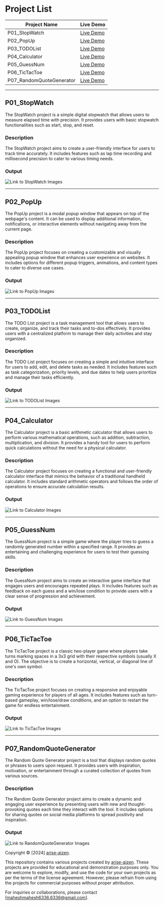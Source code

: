 # Project List

| Project Name   | Live Demo |
|----------------|-----------|
| P01_StopWatch  | [Live Demo](https://arise-aizen-404.github.io/Coding-With-Nisha-Projects/P01_StopWatch/)         |
| P02_PopUp      | [Live Demo](https://arise-aizen-404.github.io/Coding-With-Nisha-Projects/P02_PopUp/)             |
| P03_TODOList   | [Live Demo](https://arise-aizen-404.github.io/Coding-With-Nisha-Projects/P03_TODOList/)          |
| P04_Calculator | [Live Demo](https://arise-aizen-404.github.io/Coding-With-Nisha-Projects/P04_Calculator/)        |
| P05_GuessNum   | [Live Demo](https://arise-aizen-404.github.io/Coding-With-Nisha-Projects/P05_GuessNum/)          |
| P06_TicTacToe  | [Live Demo](https://arise-aizen-404.github.io/Coding-With-Nisha-Projects/P06_TicTacToe/)         |
| P07_RandomQuoteGenerator | [Live Demo](https://arise-aizen-404.github.io/Coding-With-Nisha-Projects/P07_RandomQuoteGenerator/) |

---

## P01_StopWatch

The StopWatch project is a simple digital stopwatch that allows users to measure elapsed time with precision. It provides users with basic stopwatch functionalities such as start, stop, and reset.

### Description

The StopWatch project aims to create a user-friendly interface for users to track time accurately. It includes features such as lap time recording and millisecond precision to cater to various timing needs.

### Output

![Link to StopWatch Images](./outputs/stopwatch.png)

---

## P02_PopUp

The PopUp project is a modal popup window that appears on top of the webpage's content. It can be used to display additional information, notifications, or interactive elements without navigating away from the current page.

### Description

The PopUp project focuses on creating a customizable and visually appealing popup window that enhances user experience on websites. It includes options for different popup triggers, animations, and content types to cater to diverse use cases.

### Output

![Link to PopUp Images](./outputs/popup.png)

---

## P03_TODOList

The TODO List project is a task management tool that allows users to create, organize, and track their tasks and to-dos effectively. It provides users with a centralized platform to manage their daily activities and stay organized.

### Description

The TODO List project focuses on creating a simple and intuitive interface for users to add, edit, and delete tasks as needed. It includes features such as task categorization, priority levels, and due dates to help users prioritize and manage their tasks efficiently.

### Output

![Link to TODOList Images](./outputs/todo.png)

---

## P04_Calculator

The Calculator project is a basic arithmetic calculator that allows users to perform various mathematical operations, such as addition, subtraction, multiplication, and division. It provides a handy tool for users to perform quick calculations without the need for a physical calculator.

### Description

The Calculator project focuses on creating a functional and user-friendly calculator interface that mimics the behavior of a traditional handheld calculator. It includes standard arithmetic operators and follows the order of operations to ensure accurate calculation results.

### Output

![Link to Calculator Images](./outputs/calculator.png)

---

## P05_GuessNum

The GuessNum project is a simple game where the player tries to guess a randomly generated number within a specified range. It provides an entertaining and challenging experience for users to test their guessing skills.

### Description

The GuessNum project aims to create an interactive game interface that engages users and encourages repeated plays. It includes features such as feedback on each guess and a win/lose condition to provide users with a clear sense of progression and achievement.

### Output

![Link to GuessNum Images](./outputs/guessnum.png)

---

## P06_TicTacToe

The TicTacToe project is a classic two-player game where players take turns marking spaces in a 3x3 grid with their respective symbols (usually X and O). The objective is to create a horizontal, vertical, or diagonal line of one's own symbol.

### Description

The TicTacToe project focuses on creating a responsive and enjoyable gaming experience for players of all ages. It includes features such as turn-based gameplay, win/lose/draw conditions, and an option to restart the game for endless entertainment.

### Output

![Link to TicTacToe Images](./outputs/tictactoe.png)

---

## P07_RandomQuoteGenerator

The Random Quote Generator project is a tool that displays random quotes or phrases to users upon request. It provides users with inspiration, motivation, or entertainment through a curated collection of quotes from various sources.

### Description

The Random Quote Generator project aims to create a dynamic and engaging user experience by presenting users with new and thought-provoking quotes each time they interact with the tool. It includes options for sharing quotes on social media platforms to spread positivity and inspiration.

### Output

![Link to RandomQuoteGenerator Images](./outputs/quote.png)

Copyright © [2024] [arise-aizen](https://github.com/arise-aizen-404).

This repository contains various projects created by [arise-aizen](https://github.com/arise-aizen-404). These projects are provided for educational and demonstration purposes only. You are welcome to explore, modify, and use the code for your own projects as per the terms of the license agreement. However, please refrain from using the projects for commercial purposes without proper attribution.

For inquiries or collaborations, please contact [maheshmahesh6336.6336@gmail.com].
